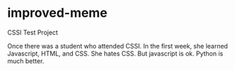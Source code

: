 # improved-meme
CSSI Test Project

Once there was a student who attended CSSI.
In the first week, she learned Javascript, HTML, and CSS.
She hates CSS.
But javascript is ok.
Python is much better.
